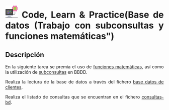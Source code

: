 <div align="justify">

# <img src=../../../../../images/computer.png width="40"> Code, Learn & Practice(Base de datos (Trabajo con subconsultas y funciones matemáticas")

## Descripción

En la siguiente tarea se premia el uso de [funciones matemáticas](../../sqlite/funciones-basicas-sql.md), así como la utilización de [subconsultas]([../../sqlite/29_sub_consultas.md](https://github.com/jpexposito/code-learn/blob/main/primero/bae/unidad-5/sqlite/29_sub_consultas.md)) en BBDD.

Realiza la lectura de la base de datos a través del fichero [base datos de clientes](files/base-datos-clientes.sql).

Realiza el listado de consultas que se encuentran en el fichero [consultas-bd](files/consultas-bbdd.sql).

</div>